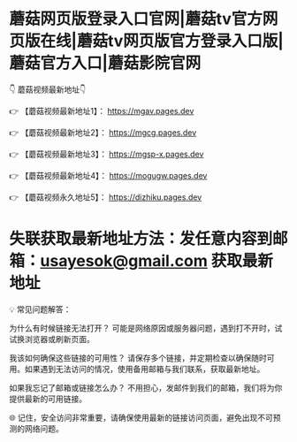 # 蘑菇网页版登录入口官网|蘑菇tv官方网页版在线|蘑菇tv网页版官方登录入口版|蘑菇官方入口|蘑菇影院官网

👇 蘑菇视频最新地址👇

👉 【蘑菇视频最新地址1】： https://mgav.pages.dev

👉 【蘑菇视频最新地址2】： https://mgcg.pages.dev

👉 【蘑菇视频最新地址3】： https://mgsp-x.pages.dev

👉 【蘑菇视频最新地址4】： https://mogugw.pages.dev

👉 【蘑菇视频永久地址5】： https://dizhiku.pages.dev

# 失联获取最新地址方法：发任意内容到邮箱：usayesok@gmail.com 获取最新地址

💡 常见问题解答：

为什么有时候链接无法打开？
可能是网络原因或服务器问题，遇到打不开时，试试换浏览器或刷新页面。

我该如何确保这些链接的可用性？
请保存多个链接，并定期检查以确保随时可用。如果遇到无法访问的情况，使用备用邮箱与我们联系，获取最新地址。

如果我忘记了邮箱或链接怎么办？
不用担心，发邮件到我们的邮箱，我们将为你提供最新的可用链接。

🌐 记住，安全访问非常重要，请确保使用最新的链接访问页面，避免出现不可预测的网络问题。
